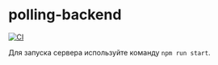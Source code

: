 # polling-backend

[![CI](https://github.com/GreyRuler/polling-backend/actions/workflows/main.yml/badge.svg)](https://github.com/GreyRuler/polling-backend/actions/workflows/main.yml)

Для запуска сервера используйте команду ```npm run start```.

